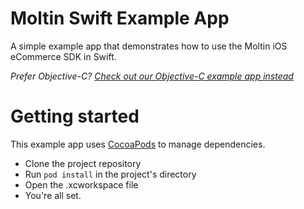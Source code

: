 # Moltin Swift Example App
A simple example app that demonstrates how to use the Moltin iOS eCommerce SDK in Swift.

*Prefer Objective-C? [Check out our Objective-C example app instead](https://github.com/moltin/ios-objc-example)*

# Getting started
This example app uses [CocoaPods](https://guides.cocoapods.org/using/getting-started.html#getting-started) to manage dependencies. 
- Clone the project repository
- Run `pod install` in the project's directory
- Open the .xcworkspace file
- You're all set.
